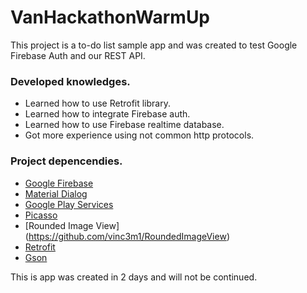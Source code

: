 # VanHackathonWarmUp
This project is a to-do list sample app and was created to test Google Firebase Auth and our REST API.

### Developed knowledges.
 * Learned how to use Retrofit library.
 * Learned how to integrate Firebase auth.
 * Learned how to use Firebase realtime database.
 * Got more experience using not common http protocols.
 
### Project depencendies. 
 * [Google Firebase](https://firebase.google.com/)
 * [Material Dialog](https://github.com/drakeet/MaterialDialog)
 * [Google Play Services](https://play.google.com/store/apps/details?id=com.google.android.gms&hl=en)
 * [Picasso](http://square.github.io/picasso/)
 * [Rounded Image View] (https://github.com/vinc3m1/RoundedImageView)
 * [Retrofit](http://square.github.io/retrofit/)
 * [Gson](https://github.com/google/gson)
 
 
 


This is app was created in 2 days and will not be continued.
